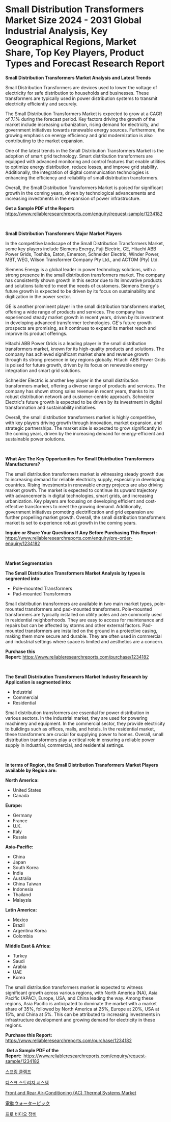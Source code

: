 <p><h1>Small Distribution Transformers Market Size 2024 - 2031 Global Industrial Analysis, Key Geographical Regions, Market Share, Top Key Players, Product Types and Forecast Research Report</h1></p><p><strong>Small Distribution Transformers Market Analysis and Latest Trends</strong></p>
<p><p>Small Distribution Transformers are devices used to lower the voltage of electricity for safe distribution to households and businesses. These transformers are typically used in power distribution systems to transmit electricity efficiently and securely.</p><p>The Small Distribution Transformers Market is expected to grow at a CAGR of 7.1% during the forecast period. Key factors driving the growth of the market include increasing urbanization, rising demand for electricity, and government initiatives towards renewable energy sources. Furthermore, the growing emphasis on energy efficiency and grid modernization is also contributing to the market expansion.</p><p>One of the latest trends in the Small Distribution Transformers Market is the adoption of smart grid technology. Smart distribution transformers are equipped with advanced monitoring and control features that enable utilities to optimize energy distribution, reduce losses, and improve grid stability. Additionally, the integration of digital communication technologies is enhancing the efficiency and reliability of small distribution transformers.</p><p>Overall, the Small Distribution Transformers Market is poised for significant growth in the coming years, driven by technological advancements and increasing investments in the expansion of power infrastructure.</p></p>
<p><strong>Get a Sample PDF of the Report:&nbsp;</strong> <a href="https://www.reliableresearchreports.com/enquiry/request-sample/1234182">https://www.reliableresearchreports.com/enquiry/request-sample/1234182</a></p>
<p>&nbsp;</p>
<p><strong>Small Distribution Transformers Major Market Players</strong></p>
<p><p>In the competitive landscape of the Small Distribution Transformers Market, some key players include Siemens Energy, Fuji Electric, GE, Hitachi ABB Power Grids, Toshiba, Eaton, Emerson, Schneider Electric, Winder Power, MBT, WEG, Wilson Transformer Company Pty Ltd., and ACTOM (Pty) Ltd.</p><p>Siemens Energy is a global leader in power technology solutions, with a strong presence in the small distribution transformers market. The company has consistently shown growth in this sector due to its innovative products and solutions tailored to meet the needs of customers. Siemens Energy's future growth is expected to be driven by its focus on sustainability and digitization in the power sector.</p><p>GE is another prominent player in the small distribution transformers market, offering a wide range of products and services. The company has experienced steady market growth in recent years, driven by its investment in developing advanced transformer technologies. GE's future growth prospects are promising, as it continues to expand its market reach and improve its product offerings.</p><p>Hitachi ABB Power Grids is a leading player in the small distribution transformers market, known for its high-quality products and solutions. The company has achieved significant market share and revenue growth through its strong presence in key regions globally. Hitachi ABB Power Grids is poised for future growth, driven by its focus on renewable energy integration and smart grid solutions.</p><p>Schneider Electric is another key player in the small distribution transformers market, offering a diverse range of products and services. The company has shown strong sales revenue in recent years, thanks to its robust distribution network and customer-centric approach. Schneider Electric's future growth is expected to be driven by its investment in digital transformation and sustainability initiatives.</p><p>Overall, the small distribution transformers market is highly competitive, with key players driving growth through innovation, market expansion, and strategic partnerships. The market size is expected to grow significantly in the coming years, driven by the increasing demand for energy-efficient and sustainable power solutions.</p></p>
<p>&nbsp;</p>
<p><strong>What Are The Key Opportunities For Small Distribution Transformers Manufacturers?</strong></p>
<p><p>The small distribution transformers market is witnessing steady growth due to increasing demand for reliable electricity supply, especially in developing countries. Rising investments in renewable energy projects are also driving market growth. The market is expected to continue its upward trajectory with advancements in digital technologies, smart grids, and increasing urbanization. Key players are focusing on developing efficient and cost-effective transformers to meet the growing demand. Additionally, government initiatives promoting electrification and grid expansion are further propelling market growth. Overall, the small distribution transformers market is set to experience robust growth in the coming years.</p></p>
<p><strong>Inquire or Share Your Questions If Any Before Purchasing This Report:</strong> <a href="https://www.reliableresearchreports.com/enquiry/pre-order-enquiry/1234182">https://www.reliableresearchreports.com/enquiry/pre-order-enquiry/1234182</a></p>
<p>&nbsp;</p>
<p><strong>Market Segmentation</strong></p>
<p><strong>The Small Distribution Transformers Market Analysis by types is segmented into:</strong></p>
<p><ul><li>Pole-mounted Transformers</li><li>Pad-mounted Transformers</li></ul></p>
<p><p>Small distribution transformers are available in two main market types, pole-mounted transformers and pad-mounted transformers. Pole-mounted transformers are typically installed on utility poles and are commonly used in residential neighborhoods. They are easy to access for maintenance and repairs but can be affected by storms and other external factors. Pad-mounted transformers are installed on the ground in a protective casing, making them more secure and durable. They are often used in commercial and industrial settings where space is limited and aesthetics are a concern.</p></p>
<p><strong>Purchase this Report:&nbsp;</strong><a href="https://www.reliableresearchreports.com/purchase/1234182">https://www.reliableresearchreports.com/purchase/1234182</a></p>
<p>&nbsp;</p>
<p><strong>The Small Distribution Transformers Market Industry Research by Application is segmented into:</strong></p>
<p><ul><li>Industrial</li><li>Commercial</li><li>Residential</li></ul></p>
<p><p>Small distribution transformers are essential for power distribution in various sectors. In the industrial market, they are used for powering machinery and equipment. In the commercial sector, they provide electricity to buildings such as offices, malls, and hotels. In the residential market, these transformers are crucial for supplying power to homes. Overall, small distribution transformers play a critical role in ensuring a reliable power supply in industrial, commercial, and residential settings.</p></p>
<p>&nbsp;</p>
<p><strong>In terms of Region, the Small Distribution Transformers Market Players available by Region are:</strong></p>
<p>
    <p> <strong> North America: </strong>
        <ul>
            <li>United States</li>
            <li>Canada</li>
        </ul>
        </p> 
    <p> <strong> Europe: </strong>
        <ul>
            <li>Germany</li>
            <li>France</li>
            <li>U.K.</li>
            <li>Italy</li>
            <li>Russia</li>
        </ul>
        </p> 
    <p> <strong> Asia-Pacific: </strong>
        <ul>
            <li>China</li>
            <li>Japan</li>
            <li>South Korea</li>
            <li>India</li>
            <li>Australia</li>
            <li>China Taiwan</li>
            <li>Indonesia</li>
            <li>Thailand</li>
            <li>Malaysia</li>
        </ul>
        </p> 
    <p> <strong> Latin America: </strong>
        <ul>
            <li>Mexico</li>
            <li>Brazil</li>
            <li>Argentina Korea</li>
            <li>Colombia</li>
        </ul>
        </p> 
    <p> <strong> Middle East & Africa: </strong>
        <ul>
            <li>Turkey</li>
            <li>Saudi</li>
            <li>Arabia</li>
            <li>UAE</li>
            <li>Korea</li>
        </ul>
    </p>
    </p>
<p><p>The small distribution transformers market is expected to witness significant growth across various regions, with North America (NA), Asia Pacific (APAC), Europe, USA, and China leading the way. Among these regions, Asia Pacific is anticipated to dominate the market with a market share of 35%, followed by North America at 25%, Europe at 20%, USA at 15%, and China at 5%. This can be attributed to increasing investments in infrastructure development and growing demand for electricity in these regions.</p></p>
<p><strong>Purchase this Report: </strong><a href="https://www.reliableresearchreports.com/purchase/1234182">https://www.reliableresearchreports.com/purchase/1234182</a></p>
<p>&nbsp;<strong>Get a Sample PDF of the Report:&nbsp;&nbsp;</strong><a href="https://www.reliableresearchreports.com/enquiry/request-sample/1234182">https://www.reliableresearchreports.com/enquiry/request-sample/1234182</a></p>
<p><strong></strong></p>
<p><p><a href="https://medium.com/@jordanilliamson678678_12326/%EB%B4%84-%ED%81%B4%EB%9E%A8%ED%94%84-%EC%8B%9C%EC%9E%A5-2031%EB%85%84%EA%B9%8C%EC%A7%80%EC%9D%98-%ED%8A%B8%EB%A0%8C%EB%93%9C-%EC%98%88%EC%B8%A1-%EB%B0%8F-%EA%B2%BD%EC%9F%81-%EB%B6%84%EC%84%9D-a261c166da45">스프링 클램프</a></p><p><a href="https://github.com/iansanftyord09878/Market-Research-Report-List-1/blob/main/340796814848.md">디스크 스토리지 시스템</a></p><p><a href="https://issuu.com/reportprime-2/docs/front-and-rear-air-conditioning-ac-thermal-systems">Front and Rear Air-Conditioning (AC) Thermal Systems Market</a></p><p><a href="https://medium.com/@joanne.scott9078/%E9%9B%BB%E6%B0%97%E5%BC%8F%E3%82%A6%E3%82%A9%E3%83%BC%E3%82%BF%E3%83%BC%E3%83%94%E3%83%83%E3%82%AF%E5%B8%82%E5%A0%B4%E3%81%AE%E5%8B%95%E5%90%91%E3%81%A8%E5%B8%82%E5%A0%B4%E5%88%86%E6%9E%90%E3%81%AF-2024%E5%B9%B4%E3%81%8B%E3%82%892031%E5%B9%B4%E3%81%BE%E3%81%A7%E3%81%AE%E6%9C%9F%E9%96%93%E3%81%AB%E4%BA%88%E6%B8%AC%E3%81%95%E3%82%8C%E3%81%A6%E3%81%84%E3%81%BE%E3%81%99-eed8139cd63f">電動ウォーターピック</a></p><p><a href="https://medium.com/@vallieemard2023/2024%EB%85%84%EB%B6%80%ED%84%B0-2031%EB%85%84%EA%B9%8C%EC%A7%80%EC%9D%98-pro-video-%EC%9E%A5%EB%B9%84-%EC%8B%9C%EC%9E%A5-%EB%B6%84%EC%84%9D%EA%B3%BC-%EA%B7%9C%EB%AA%A8%EA%B0%80-%EC%98%88%EC%B8%A1%EB%90%A9%EB%8B%88%EB%8B%A4-e64f3c8a2b89">프로 비디오 장비</a></p></p>